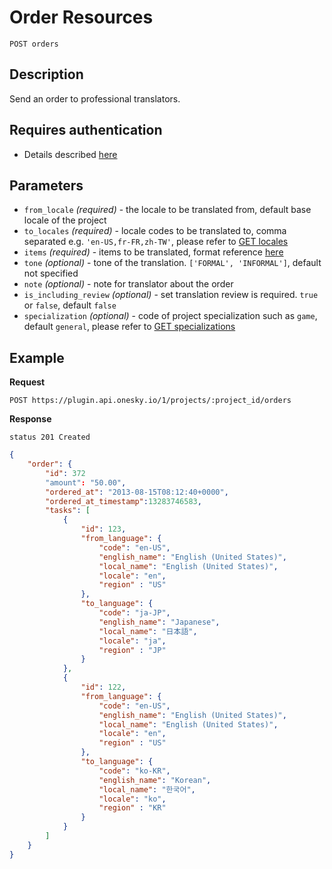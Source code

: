 # Order Resources

    POST orders

## Description
Send an order to professional translators.


## Requires authentication
- Details described [here](/README.md#authentication)


## Parameters
- `from_locale` _(required)_ - the locale to be translated from, default base locale of the project
- `to_locales` _(required)_ - locale codes to be translated to, comma separated e.g. `'en-US,fr-FR,zh-TW'`, please refer to [GET locales](/endpoints/locale/GET_locales.md)
- `items` _(required)_ - items to be translated, format reference [here](/reference/formats.md#items)
- `tone` _(optional)_ - tone of the translation. `['FORMAL', 'INFORMAL']`, default not specified
- `note` _(optional)_ - note for translator about the order
- `is_including_review` _(optional)_ - set translation review is required. `true` or `false`, default `false`
- `specialization` _(optional)_ - code of project specialization such as `game`, default `general`, please refer to [GET specializations](/endpoints/specialization/GET_specializations.md)


## Example
**Request**

    POST https://plugin.api.onesky.io/1/projects/:project_id/orders

**Response**
```
status 201 Created
```
``` json
{
    "order": {
        "id": 372
        "amount": "50.00",
        "ordered_at": "2013-08-15T08:12:40+0000",
        "ordered_at_timestamp":13283746583,
        "tasks": [
            {
                "id": 123,
                "from_language": {
                    "code": "en-US",
                    "english_name": "English (United States)",
                    "local_name": "English (United States)",
                    "locale": "en",
                    "region" : "US"
                },
                "to_language": {
                    "code": "ja-JP",
                    "english_name": "Japanese",
                    "local_name": "日本語",
                    "locale": "ja",
                    "region" : "JP"
                }
            },
            {
                "id": 122,
                "from_language": {
                    "code": "en-US",
                    "english_name": "English (United States)",
                    "local_name": "English (United States)",
                    "locale": "en",
                    "region" : "US"
                },
                "to_language": {
                    "code": "ko-KR",
                    "english_name": "Korean",
                    "local_name": "한국어",
                    "locale": "ko",
                    "region" : "KR"
                }
            }
        ]
    }
}
```
